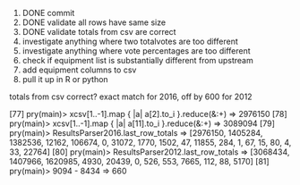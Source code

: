 1. DONE commit
2. DONE validate all rows have same size
3. DONE validate totals from csv are correct
4. investigate anything where two totalvotes are too different
5. investigate anything where vote percentages are too different
6. check if equipment list is substantially different from upstream
7. add equipment columns to csv
8. pull it up in R or python




totals from csv correct?
exact match for 2016, off by 600 for 2012

[77] pry(main)> xcsv[1..-1].map { |a| a[2].to_i }.reduce(&:+)
=> 2976150
[78] pry(main)> xcsv[1..-1].map { |a| a[11].to_i }.reduce(&:+)
=> 3089094
[79] pry(main)> ResultsParser2016.last_row_totals
=> [2976150, 1405284, 1382536, 12162, 106674, 0, 31072, 1770, 1502, 47, 11855, 284, 1, 67, 15, 80, 4, 33, 22764]
[80] pry(main)> ResultsParser2012.last_row_totals
=> [3068434, 1407966, 1620985, 4930, 20439, 0, 526, 553, 7665, 112, 88, 5170]
[81] pry(main)> 9094 - 8434
=> 660

